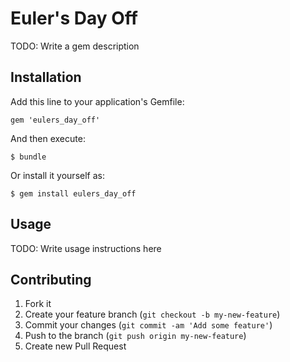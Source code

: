 # Euler's Day Off

TODO: Write a gem description

## Installation

Add this line to your application's Gemfile:

    gem 'eulers_day_off'

And then execute:

    $ bundle

Or install it yourself as:

    $ gem install eulers_day_off

## Usage

TODO: Write usage instructions here

## Contributing

1. Fork it
2. Create your feature branch (`git checkout -b my-new-feature`)
3. Commit your changes (`git commit -am 'Add some feature'`)
4. Push to the branch (`git push origin my-new-feature`)
5. Create new Pull Request

